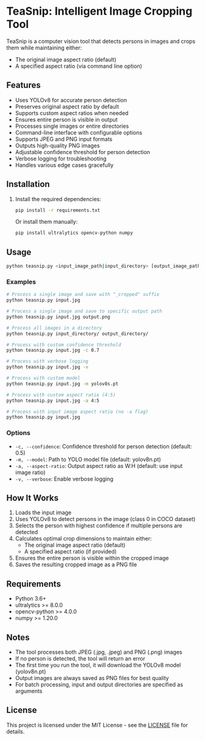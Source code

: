 # TeaSnip: Intelligent Image Cropping Tool

TeaSnip is a computer vision tool that detects persons in images and crops them while maintaining either:
- The original image aspect ratio (default)
- A specified aspect ratio (via command line option)

## Features

- Uses YOLOv8 for accurate person detection
- Preserves original aspect ratio by default
- Supports custom aspect ratios when needed
- Ensures entire person is visible in output
- Processes single images or entire directories
- Command-line interface with configurable options
- Supports JPEG and PNG input formats
- Outputs high-quality PNG images
- Adjustable confidence threshold for person detection
- Verbose logging for troubleshooting
- Handles various edge cases gracefully

## Installation

1. Install the required dependencies:
   ```bash
   pip install -r requirements.txt
   ```

   Or install them manually:
   ```bash
   pip install ultralytics opencv-python numpy
   ```

## Usage

```bash
python teasnip.py <input_image_path|input_directory> [output_image_path|output_directory] [options]
```

### Examples

```bash
# Process a single image and save with "_cropped" suffix
python teasnip.py input.jpg

# Process a single image and save to specific output path
python teasnip.py input.jpg output.png

# Process all images in a directory
python teasnip.py input_directory/ output_directory/

# Process with custom confidence threshold
python teasnip.py input.jpg -c 0.7

# Process with verbose logging
python teasnip.py input.jpg -v

# Process with custom model
python teasnip.py input.jpg -m yolov8s.pt

# Process with custom aspect ratio (4:5)
python teasnip.py input.jpg -a 4:5

# Process with input image aspect ratio (no -a flag)
python teasnip.py input.jpg
```

### Options

- `-c, --confidence`: Confidence threshold for person detection (default: 0.5)
- `-m, --model`: Path to YOLO model file (default: yolov8n.pt)
- `-a, --aspect-ratio`: Output aspect ratio as W:H (default: use input image ratio)
- `-v, --verbose`: Enable verbose logging

## How It Works

1. Loads the input image
2. Uses YOLOv8 to detect persons in the image (class 0 in COCO dataset)
3. Selects the person with highest confidence if multiple persons are detected
4. Calculates optimal crop dimensions to maintain either:
   - The original image aspect ratio (default)
   - A specified aspect ratio (if provided)
5. Ensures the entire person is visible within the cropped image
6. Saves the resulting cropped image as a PNG file

## Requirements

- Python 3.6+
- ultralytics >= 8.0.0
- opencv-python >= 4.0.0
- numpy >= 1.20.0

## Notes

- The tool processes both JPEG (.jpg, .jpeg) and PNG (.png) images
- If no person is detected, the tool will return an error
- The first time you run the tool, it will download the YOLOv8 model (yolov8n.pt)
- Output images are always saved as PNG files for best quality
- For batch processing, input and output directories are specified as arguments

## License

This project is licensed under the MIT License - see the [LICENSE](LICENSE) file for details.
